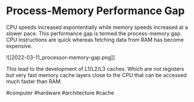 # Process-Memory Performance Gap

CPU speeds increased expontentially while memory speeds increased at a slower pace. This performance gap is termed the process-memory gap. CPU instructions are quick whereas fetching data from RAM has become expensive.

![[2022-03-11_processor-memory-gap.png]]

This lead to the development of L1/L2/L3 caches. Which are not registers but very fast memory cache layers close to the CPU that can be accessed much faster than RAM.

#computer
#hardware
#architecture
#cache
